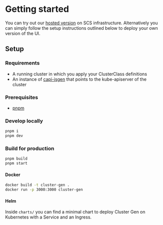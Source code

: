 # Getting started

You can try out our [hosted version](https://cluster-gen.moin.k8s.scs.community) on SCS infrastructure.
Alternatively you can simply follow the setup instructions outlined below to deploy your own version of the UI.

## Setup

### Requirements

- A running cluster in which you apply your ClusterClass definitions
- An instance of [capi-jsgen](https://github.com/SovereignCloudStack/capi-jsgen) that points to the kube-apiserver of the cluster

### Prerequisites

- [pnpm](https://pnpm.io/installation)

### Develop locally

```bash
pnpm i
pnpm dev
```

### Build for production

```bash
pnpm build
pnpm start
```

#### Docker

```bash
docker build -t cluster-gen .
docker run -p 3000:3000 cluster-gen
```

#### Helm

Inside `charts/` you can find a minimal chart to deploy Cluster Gen on Kubernetes with a Service and an Ingress.
